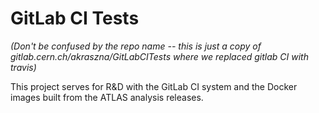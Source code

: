 GitLab CI Tests
===============

*(Don't be confused by the repo name -- this is just a copy of gitlab.cern.ch/akraszna/GitLabCITests where we replaced gitlab CI with travis)*

This project serves for R&D with the GitLab CI system and the
Docker images built from the ATLAS analysis releases.

